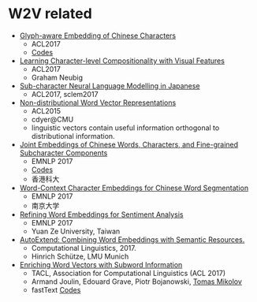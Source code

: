 # W2V related
* [Glyph-aware Embedding of Chinese Characters](http://www.aclweb.org/anthology/W17-4109)
  - ACL2017
  - [Codes](https://github.com/falcondai/chinese-char-lm)
* [Learning Character-level Compositionality with Visual Features](https://arxiv.org/pdf/1704.04859.pdf)
  - ACL2017
  - Graham Neubig
* [Sub-character Neural Language Modelling in Japanese](http://www.aclweb.org/anthology/W17-4122)
  - ACL2017, sclem2017
* [Non-distributional Word Vector Representations](http://www.manaalfaruqui.com/papers/acl15-nondist.pdf)
  - ACL2015
  - cdyer@CMU
  - linguistic vectors contain useful information orthogonal to distributional information.
* [Joint Embeddings of Chinese Words, Characters, and Fine-grained Subcharacter Components](http://aclweb.org/anthology/D17-1027)
  - EMNLP 2017
  - [Codes](https://github.com/HKUST-KnowComp/JWE)
  - 香港科大
* [Word-Context Character Embeddings for Chinese Word Segmentation](http://aclweb.org/anthology/D17-1080)
  - EMNLP 2017
  - 南京大学
* [Refining Word Embeddings for Sentiment Analysis](http://aclweb.org/anthology/D17-1057)
  - EMNLP 2017
  - Yuan Ze University, Taiwan
* [AutoExtend: Combining Word Embeddings with Semantic Resources.](http://www.mitpressjournals.org/doi/full/10.1162/COLI_a_00294)
  - Computational Linguistics, 2017.
  - Hinrich Schütze, LMU Munich
* [Enriching Word Vectors with Subword Information](https://research.fb.com/wp-content/uploads/2017/06/tacl.pdf?)
  - TACL, Association for Computational Linguistics (ACL 2017)
  - Armand Joulin, Edouard Grave, Piotr Bojanowski, [Tomas Mikolov](https://research.fb.com/people/mikolov-tomas/)
  - fastText [Codes](https://github.com/facebookresearch/fastText)
